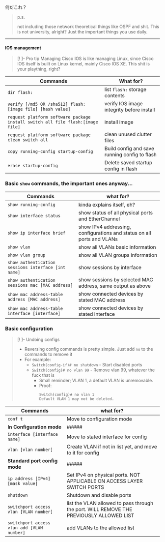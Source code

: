 何だこれ？

> p.s.
> 
> not including those network theoretical things like OSPF and shit. This is not university, alright? Just the important things you use daily.
> 
---

#### IOS management
> [! ]- Pro tip
> Managing Cisco IOS is like managing Linux, since Cisco IOS itself is built on Linux kernel, mainly Cisco IOS XE. This shit is your plaything, right?

| Commands | What for? |
| --- | --- |
| `dir flash:` | list `flash:` storage contents |
| `verify [/md5 OR /sha512] flash:[image file] [hash value]` | verify IOS image integrity before install |
| `request platform software package install switch all file flash:[image file]` | install image |
| `request platform software package clean switch all` | clean unused clutter files |
| `copy running-config startup-config` | Build config and save running config to flash |
| `erase startup-config` | Delete saved startup config in flash |

### Basic `show` commands, the important ones anyway...

| Commands | what for? | 
| --- | --- |
| `show running-config` | kinda explains itself, eh? |
| `show interface status` | show status of all physical ports and EtherChannel | 
| `show ip interface brief` | show IPv4 addressing, configurations and status on all ports and VLANs |
| `show vlan` | show all VLANs basic information |
| `show vlan group` | show all VLAN groups information |
| `show authentication sessions interface [int name] ` | show sessions by interface |
| `show authentication sessions mac [MAC address]` | show sessions by selected MAC address, same output as above |
| `show mac address-table address [MAC address]` | show connected devices by stated MAC address | 
| `show mac address-table interface [interface]` | show connected devices by stated interface |


### Basic configuration

> [! ]- Undoing configs
> - Reversing config commands is pretty simple. Just add `no` to the commands to remove it
> - For example:
> 	- `Switch(config-if)# no shutdown` - Start disabled ports
> 	- `Switch(config)# no vlan 99`  - Remove vlan 99, whatever the fuck that is
> 		- Small reminder; VLAN 1, a default VLAN is unremovable.
> 		- Proof:
> 			```
> 			Switch(config)# no vlan 1
> 			Default VLAN 1 may not be deleted.
> 			```


| Commands | what for? |
| --- | --- |
| `conf t` | Move to configuration mode |
| **In Configuration mode** | ##### |
| `interface [interface name]` | Move to stated interface for config |
| `vlan [vlan number]` | Create VLAN if not in list yet, and move to it for config |
| **Standard port config mode** | ##### | 
| `ip address [IPv4] [mask value]` | Set IPv4 on physical ports. NOT APPLICABLE ON ACCESS LAYER SWITCH PORTS |
| `shutdown` | Shutdown and disable ports |
| `switchport access vlan [VLAN number]` | list the VLAN allowed to pass through the port. WILL REMOVE THE PREVIOUSLY ALLOWED LIST | 
| `switchport access vlan add [VLAN number]` | add VLANs to the allowed list

